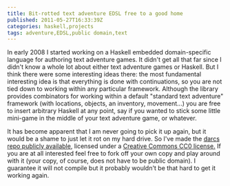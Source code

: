 ```yaml
---
title: Bit-rotted text adventure EDSL free to a good home
published: 2011-05-27T16:33:39Z
categories: haskell,projects
tags: adventure,EDSL,public domain,text
---
```


In early 2008 I started working on a Haskell embedded domain-specific language for authoring text adventure games.  It didn't get all that far since I didn't know a whole lot about either text adventure games or Haskell.  But I think there were some interesting ideas there: the most fundamental interesting idea is that everything is done with continuations, so you are not tied down to working within any particular framework.  Although the library provides combinators for working within a default "standard text adventure" framework (with locations, objects, an inventory, movement...) you are free to insert arbitrary Haskell at any point, say if you wanted to stick some little mini-game in the middle of your text adventure game, or whatever.

It has become apparent that I am never going to pick it up again, but it would be a shame to just let it rot on my hard drive.  So I've made the <a href="http://code.haskell.org/~byorgey/code/adventure/" title="Adventure repo">darcs repo publicly available</a>, licensed under a <a href="http://creativecommons.org/publicdomain/zero/1.0/legalcode">Creative Commons CC0 license.</a> If you are at all interested feel free to fork off your own copy and play around with it (your copy, of course, does not have to be public domain). I guarantee it will not compile but it probably wouldn't be that hard to get it working again.

